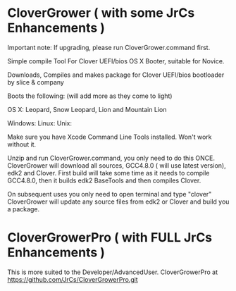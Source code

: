 CloverGrower ( with some JrCs Enhancements )
============

Important note: If upgrading, please run CloverGrower.command first.

Simple compile Tool For Clover UEFI/bios OS X Booter, suitable for Novice.

Downloads, Compiles and makes package for Clover UEFI/bios bootloader by slice & company

Boots the following: (will add more as they come to light)

OS X: Leopard, Snow Leopard, Lion and Mountain Lion

Windows:
Linux:
Unix:



Make sure you have Xcode Command Line Tools installed. Won't work without it.

Unzip and run CloverGrower.command, you only need to do this ONCE.
CloverGrower will download all sources, GCC4.8.0 ( will use latest version), edk2 and Clover.
First build will take some time as it needs to compile GCC4.8.0, 
then it builds edk2 BaseTools and then compiles Clover. 

On subsequent uses you only need to open terminal and type "clover"
CloverGrower will update any source files from edk2 or Clover and build you a package.


CloverGrowerPro ( with FULL JrCs Enhancements )
===============

This is more suited to the Developer/AdvancedUser.
CloverGrowerPro at https://github.com/JrCs/CloverGrowerPro.git


